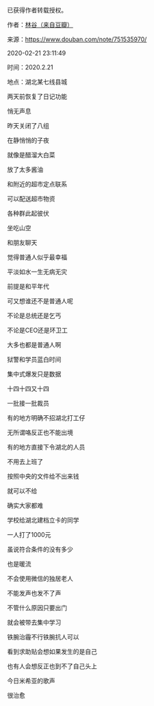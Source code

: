已获得作者转载授权。


作者：[林谷（来自豆瓣）](https://www.douban.com/people/115816477/)


来源：https://www.douban.com/note/751535970/


2020-02-21 23:11:49


时间：2020.2.21  

地点：湖北某七线县城  

两天前恢复了日记功能  

悄无声息  

昨天关闭了八组  

在静悄悄的子夜  

就像是醋溜大白菜  

放了太多酱油  

和附近的超市定点联系  

可以配送超市物资  

各种群此起彼伏  

坐吃山空  

和朋友聊天  

觉得普通人似乎最幸福  

平淡如水一生无病无灾  

前提是和平年代  

可又想谁还不是普通人呢  

不论是总统还是乞丐  

不论是CEO还是环卫工  

大多也都是普通人啊  

狱警和学员蓝白时间  

集中式爆发只是数据  

十四十四又十四  

一批接一批裁员  

有的地方明确不招湖北打工仔  

无所谓咯反正也不能出境  

有的地方直接下令湖北的人员  

不用去上班了  

按照中央的文件给不出来钱  

就可以不给  

确实大家都难  

学校给湖北建档立卡的同学  

一人打了1000元  

虽说符合条件的没有多少  

也是暖流  

不会使用微信的独居老人  

不能发声也发不了声  

不管什么原因只要出门  

就会被带去集中学习  

铁腕治霾不行铁腕抗人可以  

看到求助贴会想如果发生的是自己  

也有人会想反正也到不了自己头上  

今日米希亚的歌声  

很治愈  

